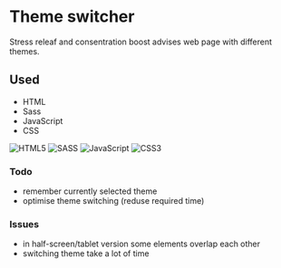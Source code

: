 # Theme switcher
Stress releaf and consentration boost advises web page with different themes.

## Used
* HTML
* Sass
* JavaScript
* CSS

![HTML5](https://img.shields.io/badge/html5-%23E34F26.svg?style=for-the-badge&logo=html5&logoColor=white)
![SASS](https://img.shields.io/badge/SASS-hotpink.svg?style=for-the-badge&logo=SASS&logoColor=white)
![JavaScript](https://img.shields.io/badge/javascript-%23323330.svg?style=for-the-badge&logo=javascript&logoColor=%23F7DF1E)
![CSS3](https://img.shields.io/badge/css3-%231572B6.svg?style=for-the-badge&logo=css3&logoColor=white)

### Todo
* remember currently selected theme
* optimise theme switching (reduse required time)

### Issues
* in half-screen/tablet version some elements overlap each other
* switching theme take a lot of time 